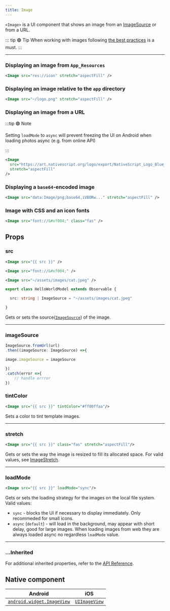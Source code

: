 ```yaml
---
title: Image
---
```


`<Image>` is a UI component that shows an image from an [ImageSource](https://docs.nativescript.org/api-reference/classes/imagesource) or from a URL.

<!-- TODO: fix links -->
<!-- TODO: add flavors -->


::: tip :green_circle: Tip
When working with images following [the best practices](/performance.html#image-optimizations) is a must.
:::

---

### Displaying an image from `App_Resources`

<!-- /// flavor plain -->

```xml
<Image src="res://icon" stretch="aspectFill" />
```

<!-- ///

/// flavor angular

```html
<image src="res://icon" stretch="aspectFill"> </image>
```

///

/// flavor react

```tsx
<image src="res://icon" stretch="aspectFill" />
```

///

/// flavor vue

```html
<image src="res://icon" stretch="aspectFill" />
```

///

/// flavor svelte

```html
<image src="res://icon" stretch="aspectFill" />
```

/// -->

### Displaying an image relative to the `app` directory

<!-- /// flavor plain -->

```xml
<Image src="~/logo.png" stretch="aspectFill" />
```

<!-- ///

/// flavor angular

```html
<image src="~/logo.png" stretch="aspectFill"></image>
```

///

/// flavor react

```tsx
<image src="~/logo.png" stretch="aspectFill" />
```

///

/// flavor vue

```html
<image src="~/logo.png" stretch="aspectFill" />
```

///

/// flavor svelte

```html
<image src="~/logo.png" stretch="aspectFill" />
```

/// -->

###  Displaying an image from a URL

:::tip :green_circle: Note

Setting `loadMode` to `async` will prevent freezing the UI on Android when loading photos async (e.g. from online API)

:::

<!-- /// flavor plain -->

```xml
<Image
  src="https://art.nativescript.org/logo/export/NativeScript_Logo_Blue_White.png"
  stretch="aspectFill"
/>
```

<!-- ///

/// flavor angular

```html
<image
  src="https://art.nativescript.org/logo/export/NativeScript_Logo_Blue_White.png"
  stretch="aspectFill"
>
</image>
```

///

/// flavor react

```tsx
<image
  src="https://art.nativescript.org/logo/export/NativeScript_Logo_Blue_White.png"
  stretch="aspectFill"
/>
```

///

/// flavor vue

```html
<image
  src="https://art.nativescript.org/logo/export/NativeScript_Logo_Blue_White.png"
  stretch="aspectFill"
/>
```

///

/// flavor svelte

```html
<image
  src="https://art.nativescript.org/logo/export/NativeScript_Logo_Blue_White.png"
  stretch="aspectFill"
/>
```

/// -->

### Displaying a `base64`-encoded image

<!-- /// flavor plain -->

```xml
<Image src="data:Image/png;base64,iVBORw..." stretch="aspectFill" />
```
<!-- 
///

/// flavor angular

```html
<image src="data:Image/png;base64,iVBORw..." stretch="aspectFill"></image>
```

///

/// flavor react

```tsx
<image src="data:Image/png;base64,iVBORw..." stretch="aspectFill" />
```

///

/// flavor vue

```html
<image src="data:Image/png;base64,iVBORw..." stretch="aspectFill" />
```

///

/// flavor svelte

```html
<image src="data:Image/png;base64,iVBORw..." stretch="aspectFill" />
```

/// -->

### Image with CSS and an icon fonts

<!-- /// flavor plain -->

```xml
<Image src="font://&#xf004;" class="fas" />
```
<!-- 
///

/// flavor angular

```html
<image src="font://&#xf004;" class="fas"></image>
```

///

/// flavor react

```tsx
<image src="font://&#xf004;" class="fas" />
```

///

/// flavor vue

```html
<image src.decode="font://&#xf004;" class="fas" />
```

:::warning Note

In NativeScript-Vue, `.decode` is required for parsing properties that have HTML entities in them.

:::

///

/// flavor svelte

```html
<image src="font://&#xf004;" class="fas" />
```

/// -->


## Props
### src
```xml
<Image src="{{ src }}" />

<Image src="font://&#xf004;" />

<Image src="~/assets/images/cat.jpeg" />
```
```ts
export class HelloWorldModel extends Observable {

  src: string | ImageSource = "~/assets/images/cat.jpeg"

} 
```
Gets or sets the source([`ImageSource`](https://docs.nativescript.org/api-reference/classes/imagesource)) of the image.

---
### imageSource
```ts
ImageSource.fromUrl(url)
.then((imageSource: ImageSource) =>{

image.imageSource = imageSource

})
.catch(error =>{
    // handle errror
})
```
### tintColor
```xml
<Image src="{{ src }}" tintColor="#ff00ffaa"/>
```
Sets a color to tint template images.                      

---
### stretch
```xml
<Image src="{{ src }}" class="fas" stretch="aspectFill"/>
```
Gets or sets the way the image is resized to fill its allocated space. For valid values, see [ImageStretch](https://docs.nativescript.org/api-reference/modules/coretypes.imagestretch).

---
### loadMode
```xml
<Image src="{{ src }}" loadMode="sync"/>

```
Gets or sets the loading strategy for the images on the local file system. 
Valid values:
- `sync` - blocks the UI if necessary to display immediately. Only recommeded for small icons.
- `async` (`default`) - will load in the background, may appear with short delay, good for large images. When loading images from web they are always loaded async no regardless `loadMode` value.

---
### ...Inherited

For additional inherited properties, refer to the [API Reference](https://docs.nativescript.org/api-reference/classes/image). 

## Native component

| Android                                                                                        | iOS                                                                          |
| ---------------------------------------------------------------------------------------------- | ---------------------------------------------------------------------------- |
| [`android.widget.ImageView`](https://developer.android.com/reference/android/widget/ImageView) | [`UIImageView`](https://developer.apple.com/documentation/uikit/uiimageview) |
